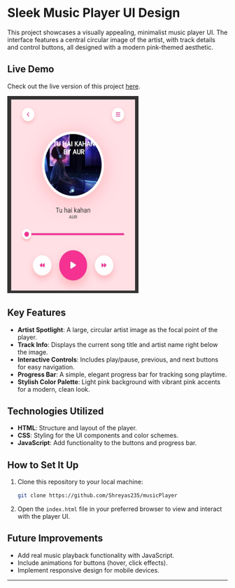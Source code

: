 # Sleek Music Player UI Design

This project showcases a visually appealing, minimalist music player UI. The interface features a central circular image of the artist, with track details and control buttons, all designed with a modern pink-themed aesthetic.

## Live Demo
Check out the live version of this project [here](https://music-player23.netlify.app/).

<!-- ![MusicPlayerUI](https://github.com/user-attachments/assets/53e01b9a-919b-47cc-a24e-b961db29e743) -->
<img src="/Media/Music Player UI.jpg" width= 300px height= 450px>

## Key Features
- **Artist Spotlight**: A large, circular artist image as the focal point of the player.
- **Track Info**: Displays the current song title and artist name right below the image.
- **Interactive Controls**: Includes play/pause, previous, and next buttons for easy navigation.
- **Progress Bar**: A simple, elegant progress bar for tracking song playtime.
- **Stylish Color Palette**: Light pink background with vibrant pink accents for a modern, clean look.

## Technologies Utilized
- **HTML**: Structure and layout of the player.
- **CSS**: Styling for the UI components and color schemes.
- **JavaScript**: Add functionality to the buttons and progress bar. 

## How to Set It Up
1. Clone this repository to your local machine:
    ```bash
    git clone https://github.com/Shreyas235/musicPlayer
    ```
2. Open the `index.html` file in your preferred browser to view and interact with the player UI.

## Future Improvements
- Add real music playback functionality with JavaScript.
- Include animations for buttons (hover, click effects).
- Implement responsive design for mobile devices.

---

